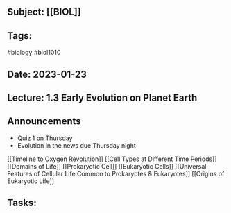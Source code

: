 ## Subject: [[BIOL]]
## Tags:
#biology #biol1010 
## Date: 2023-01-23
## Lecture: 1.3 Early Evolution on Planet Earth

## Announcements
- Quiz 1 on Thursday
- Evolution in the news due Thursday night

[[Timeline to Oxygen Revolution]]
[[Cell Types at Different Time Periods]]
[[Domains of Life]]
[[Prokaryotic Cell]]
[[Eukaryotic Cells]]
[[Universal Features of Cellular Life Common to Prokaryotes & Eukaryotes]]
[[Origins of Eukaryotic Life]]

## Tasks: